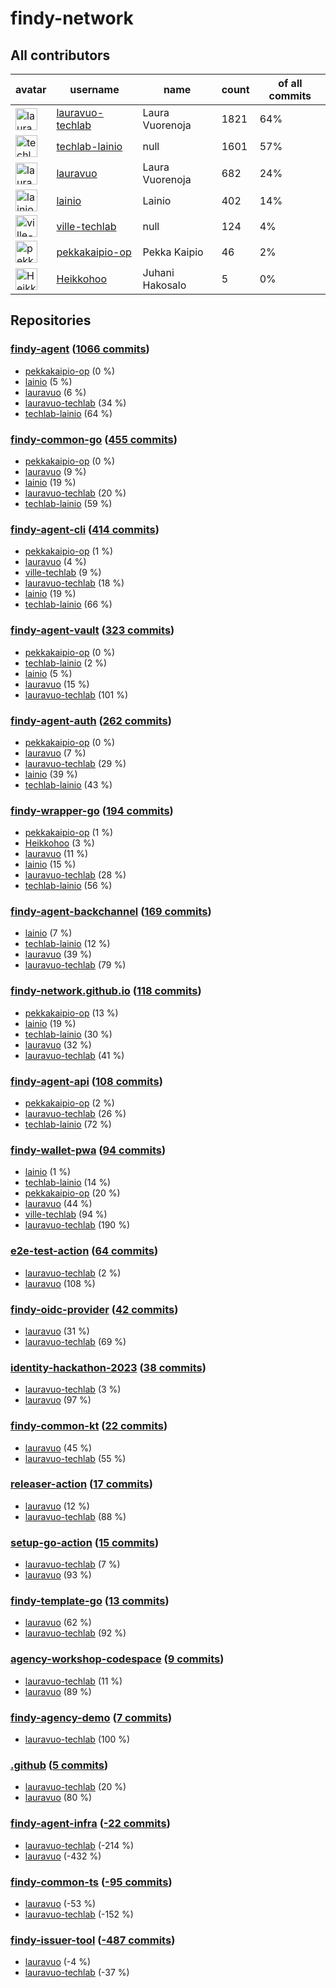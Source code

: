 
# findy-network

## All contributors

| avatar | username | name | count | of all commits |
|--------|----------|------|---------|---|
| <img src="https://avatars.githubusercontent.com/u/49157864?s=35&v=4" alt="lauravuo-techlab" width="35px" /> | [lauravuo-techlab](https://github.com/lauravuo-techlab) | Laura Vuorenoja | 1821 | 64%
| <img src="https://avatars.githubusercontent.com/u/48682716?s=35&v=4" alt="techlab-lainio" width="35px" /> | [techlab-lainio](https://github.com/techlab-lainio) | null | 1601 | 57%
| <img src="https://avatars.githubusercontent.com/u/29113682?s=35&v=4" alt="lauravuo" width="35px" /> | [lauravuo](https://github.com/lauravuo) | Laura Vuorenoja | 682 | 24%
| <img src="https://avatars.githubusercontent.com/u/11439212?s=35&v=4" alt="lainio" width="35px" /> | [lainio](https://github.com/lainio) | Lainio | 402 | 14%
| <img src="https://avatars.githubusercontent.com/u/59019416?s=35&v=4" alt="ville-techlab" width="35px" /> | [ville-techlab](https://github.com/ville-techlab) | null | 124 | 4%
| <img src="https://avatars.githubusercontent.com/u/49303661?s=35&v=4" alt="pekkakaipio-op" width="35px" /> | [pekkakaipio-op](https://github.com/pekkakaipio-op) | Pekka Kaipio | 46 | 2%
| <img src="https://avatars.githubusercontent.com/u/52442320?s=35&v=4" alt="Heikkohoo" width="35px" /> | [Heikkohoo](https://github.com/Heikkohoo) | Juhani Hakosalo | 5 | 0%

## Repositories

### [findy-agent](https://github.com/findy-network/findy-agent) ([1066 commits](https://github.com/findy-network/findy-agent/graphs/contributors))

* [pekkakaipio-op](https://github.com/pekkakaipio-op) (0 %)
* [lainio](https://github.com/lainio) (5 %)
* [lauravuo](https://github.com/lauravuo) (6 %)
* [lauravuo-techlab](https://github.com/lauravuo-techlab) (34 %)
* [techlab-lainio](https://github.com/techlab-lainio) (64 %)
    
### [findy-common-go](https://github.com/findy-network/findy-common-go) ([455 commits](https://github.com/findy-network/findy-common-go/graphs/contributors))

* [pekkakaipio-op](https://github.com/pekkakaipio-op) (0 %)
* [lauravuo](https://github.com/lauravuo) (9 %)
* [lainio](https://github.com/lainio) (19 %)
* [lauravuo-techlab](https://github.com/lauravuo-techlab) (20 %)
* [techlab-lainio](https://github.com/techlab-lainio) (59 %)
    
### [findy-agent-cli](https://github.com/findy-network/findy-agent-cli) ([414 commits](https://github.com/findy-network/findy-agent-cli/graphs/contributors))

* [pekkakaipio-op](https://github.com/pekkakaipio-op) (1 %)
* [lauravuo](https://github.com/lauravuo) (4 %)
* [ville-techlab](https://github.com/ville-techlab) (9 %)
* [lauravuo-techlab](https://github.com/lauravuo-techlab) (18 %)
* [lainio](https://github.com/lainio) (19 %)
* [techlab-lainio](https://github.com/techlab-lainio) (66 %)
    
### [findy-agent-vault](https://github.com/findy-network/findy-agent-vault) ([323 commits](https://github.com/findy-network/findy-agent-vault/graphs/contributors))

* [pekkakaipio-op](https://github.com/pekkakaipio-op) (0 %)
* [techlab-lainio](https://github.com/techlab-lainio) (2 %)
* [lainio](https://github.com/lainio) (5 %)
* [lauravuo](https://github.com/lauravuo) (15 %)
* [lauravuo-techlab](https://github.com/lauravuo-techlab) (101 %)
    
### [findy-agent-auth](https://github.com/findy-network/findy-agent-auth) ([262 commits](https://github.com/findy-network/findy-agent-auth/graphs/contributors))

* [pekkakaipio-op](https://github.com/pekkakaipio-op) (0 %)
* [lauravuo](https://github.com/lauravuo) (7 %)
* [lauravuo-techlab](https://github.com/lauravuo-techlab) (29 %)
* [lainio](https://github.com/lainio) (39 %)
* [techlab-lainio](https://github.com/techlab-lainio) (43 %)
    
### [findy-wrapper-go](https://github.com/findy-network/findy-wrapper-go) ([194 commits](https://github.com/findy-network/findy-wrapper-go/graphs/contributors))

* [pekkakaipio-op](https://github.com/pekkakaipio-op) (1 %)
* [Heikkohoo](https://github.com/Heikkohoo) (3 %)
* [lauravuo](https://github.com/lauravuo) (11 %)
* [lainio](https://github.com/lainio) (15 %)
* [lauravuo-techlab](https://github.com/lauravuo-techlab) (28 %)
* [techlab-lainio](https://github.com/techlab-lainio) (56 %)
    
### [findy-agent-backchannel](https://github.com/findy-network/findy-agent-backchannel) ([169 commits](https://github.com/findy-network/findy-agent-backchannel/graphs/contributors))

* [lainio](https://github.com/lainio) (7 %)
* [techlab-lainio](https://github.com/techlab-lainio) (12 %)
* [lauravuo](https://github.com/lauravuo) (39 %)
* [lauravuo-techlab](https://github.com/lauravuo-techlab) (79 %)
    
### [findy-network.github.io](https://github.com/findy-network/findy-network.github.io) ([118 commits](https://github.com/findy-network/findy-network.github.io/graphs/contributors))

* [pekkakaipio-op](https://github.com/pekkakaipio-op) (13 %)
* [lainio](https://github.com/lainio) (19 %)
* [techlab-lainio](https://github.com/techlab-lainio) (30 %)
* [lauravuo](https://github.com/lauravuo) (32 %)
* [lauravuo-techlab](https://github.com/lauravuo-techlab) (41 %)
    
### [findy-agent-api](https://github.com/findy-network/findy-agent-api) ([108 commits](https://github.com/findy-network/findy-agent-api/graphs/contributors))

* [pekkakaipio-op](https://github.com/pekkakaipio-op) (2 %)
* [lauravuo-techlab](https://github.com/lauravuo-techlab) (26 %)
* [techlab-lainio](https://github.com/techlab-lainio) (72 %)
    
### [findy-wallet-pwa](https://github.com/findy-network/findy-wallet-pwa) ([94 commits](https://github.com/findy-network/findy-wallet-pwa/graphs/contributors))

* [lainio](https://github.com/lainio) (1 %)
* [techlab-lainio](https://github.com/techlab-lainio) (14 %)
* [pekkakaipio-op](https://github.com/pekkakaipio-op) (20 %)
* [lauravuo](https://github.com/lauravuo) (44 %)
* [ville-techlab](https://github.com/ville-techlab) (94 %)
* [lauravuo-techlab](https://github.com/lauravuo-techlab) (190 %)
    
### [e2e-test-action](https://github.com/findy-network/e2e-test-action) ([64 commits](https://github.com/findy-network/e2e-test-action/graphs/contributors))

* [lauravuo-techlab](https://github.com/lauravuo-techlab) (2 %)
* [lauravuo](https://github.com/lauravuo) (108 %)
    
### [findy-oidc-provider](https://github.com/findy-network/findy-oidc-provider) ([42 commits](https://github.com/findy-network/findy-oidc-provider/graphs/contributors))

* [lauravuo](https://github.com/lauravuo) (31 %)
* [lauravuo-techlab](https://github.com/lauravuo-techlab) (69 %)
    
### [identity-hackathon-2023](https://github.com/findy-network/identity-hackathon-2023) ([38 commits](https://github.com/findy-network/identity-hackathon-2023/graphs/contributors))

* [lauravuo-techlab](https://github.com/lauravuo-techlab) (3 %)
* [lauravuo](https://github.com/lauravuo) (97 %)
    
### [findy-common-kt](https://github.com/findy-network/findy-common-kt) ([22 commits](https://github.com/findy-network/findy-common-kt/graphs/contributors))

* [lauravuo](https://github.com/lauravuo) (45 %)
* [lauravuo-techlab](https://github.com/lauravuo-techlab) (55 %)
    
### [releaser-action](https://github.com/findy-network/releaser-action) ([17 commits](https://github.com/findy-network/releaser-action/graphs/contributors))

* [lauravuo](https://github.com/lauravuo) (12 %)
* [lauravuo-techlab](https://github.com/lauravuo-techlab) (88 %)
    
### [setup-go-action](https://github.com/findy-network/setup-go-action) ([15 commits](https://github.com/findy-network/setup-go-action/graphs/contributors))

* [lauravuo-techlab](https://github.com/lauravuo-techlab) (7 %)
* [lauravuo](https://github.com/lauravuo) (93 %)
    
### [findy-template-go](https://github.com/findy-network/findy-template-go) ([13 commits](https://github.com/findy-network/findy-template-go/graphs/contributors))

* [lauravuo](https://github.com/lauravuo) (62 %)
* [lauravuo-techlab](https://github.com/lauravuo-techlab) (92 %)
    
### [agency-workshop-codespace](https://github.com/findy-network/agency-workshop-codespace) ([9 commits](https://github.com/findy-network/agency-workshop-codespace/graphs/contributors))

* [lauravuo-techlab](https://github.com/lauravuo-techlab) (11 %)
* [lauravuo](https://github.com/lauravuo) (89 %)
    
### [findy-agency-demo](https://github.com/findy-network/findy-agency-demo) ([7 commits](https://github.com/findy-network/findy-agency-demo/graphs/contributors))

* [lauravuo-techlab](https://github.com/lauravuo-techlab) (100 %)
    
### [.github](https://github.com/findy-network/.github) ([5 commits](https://github.com/findy-network/.github/graphs/contributors))

* [lauravuo-techlab](https://github.com/lauravuo-techlab) (20 %)
* [lauravuo](https://github.com/lauravuo) (80 %)
    
### [findy-agent-infra](https://github.com/findy-network/findy-agent-infra) ([-22 commits](https://github.com/findy-network/findy-agent-infra/graphs/contributors))

* [lauravuo-techlab](https://github.com/lauravuo-techlab) (-214 %)
* [lauravuo](https://github.com/lauravuo) (-432 %)
    
### [findy-common-ts](https://github.com/findy-network/findy-common-ts) ([-95 commits](https://github.com/findy-network/findy-common-ts/graphs/contributors))

* [lauravuo](https://github.com/lauravuo) (-53 %)
* [lauravuo-techlab](https://github.com/lauravuo-techlab) (-152 %)
    
### [findy-issuer-tool](https://github.com/findy-network/findy-issuer-tool) ([-487 commits](https://github.com/findy-network/findy-issuer-tool/graphs/contributors))

* [lauravuo](https://github.com/lauravuo) (-4 %)
* [lauravuo-techlab](https://github.com/lauravuo-techlab) (-37 %)
    
    
